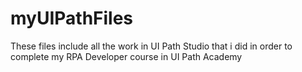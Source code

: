 # myUIPathFiles
These files include all the work in UI Path Studio that i did in order to complete my RPA Developer course in UI Path Academy
